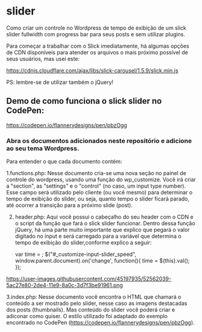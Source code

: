 # slider
Como criar um controle no Wordpress de tempo de exibição de um slick slider fullwidth com progress bar para seus posts e
sem utilizar plugins.

Para começar a trabalhar com o Slick imediatamente, há algumas opções de CDN disponíveis para atender os arquivos o mais próximo 
possível de seus usuários, mas usei este:

https://cdnjs.cloudflare.com/ajax/libs/slick-carousel/1.5.9/slick.min.js

PS: lembre-se de utilizar também o jQuery!
  <!--jQuery-->
  <script src="https://code.jquery.com/jquery-2.2.4.min.js"></script>
  <!--Slick Slider-->
  <script src="https://cdnjs.cloudflare.com/ajax/libs/slick-carousel/1.5.9/slick.min.js"></script>

## Demo de como funciona o slick slider no CodePen:
https://codepen.io/flannerydesigns/pen/pbzOgg


### Abra os documentos adicionados neste repositório e adicione ao seu tema Wordpress.
Para entender o que cada documento contém:

1.functions.php:
Nesse documento cria-se uma nova seção no painel de controle do wordpress, usando uma função do wp_customize. 
Você irá criar a "section", as "settings" e o "control" (no caso, um input type number).
Esse campo será utilizado pelo cliente (ou você mesmo) para determinar o tempo de exibição do slider, ou seja, 
quanto tempo o slider ficará parado, até ocorrer a transição para a próximo slide (post).

2. header.php: 
Aqui você possui o cabeçalho do seu header com o CDN e o script da função que fará o slick slider funcionar.
Dentro dessa função jQuery, há uma parte muito importante que explico que pegará o valor digitado no input e será carregado para a
variável que determina o tempo de exibição do slider,conforme explico a seguir:

    var time = <?= get_theme_mod('slider_speed') ?>; 
      $("#_customize-input-slider_speed", window.parent.document).on('change', function(){ 
      time = $(this).val(); 
    });

https://user-images.githubusercontent.com/45197935/52562039-5ac27e80-2de4-11e9-8a0c-3d7f3be91961.png


3.index.php:
Nesse documento você encontra o HTML que chamará o conteúdo a ser mostrado pelo slider, nesse caso as imagens destacadas dos posts (thumbnails). Mas conteúdo do slider você poderá criar e adiconar como quiser. O estilo utilizado foi adaptado do exemplo encontrado no CodePen (https://codepen.io/flannerydesigns/pen/pbzOgg).
    

 

